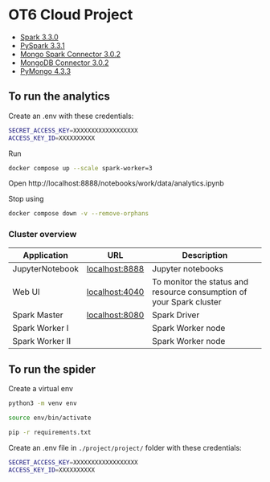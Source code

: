 # OT6 Cloud Project

- [Spark 3.3.0](https://spark.apache.org/docs/3.3.0/) 
- [PySpark 3.3.1](https://spark.apache.org/docs/3.3.1/api/python/reference/index.html) 
- [Mongo Spark Connector 3.0.2](https://www.mongodb.com/docs/spark-connector/v3.0/python-api/)
- [MongoDB Connector 3.0.2](https://www.mongodb.com/docs/spark-connector/v3.0/python-api/)
- [PyMongo 4.3.3](https://pymongo.readthedocs.io/en/4.3.3/)

## To run the analytics

Create an .env with these credentials:

```bash
SECRET_ACCESS_KEY=XXXXXXXXXXXXXXXXXX
ACCESS_KEY_ID=XXXXXXXXXX
```

Run
```bash
docker compose up --scale spark-worker=3
```

Open http://localhost:8888/notebooks/work/data/analytics.ipynb

Stop using
```bash
docker compose down -v --remove-orphans
```


### Cluster overview

| Application     | URL                                      | Description                                                          |
| --------------- | ---------------------------------------- | -------------------------------------------------------------------- |
| JupyterNotebook | [localhost:8888](http://localhost:8888/) | Jupyter notebooks                                                    |
| Web UI          | [localhost:4040](http://localhost:4040/) | To monitor the status and resource consumption of your Spark cluster |
| Spark Master    | [localhost:8080](http://localhost:8080/) | Spark Driver                                                         |
| Spark Worker I  |                                          | Spark Worker node                                                    |
| Spark Worker II |                                          | Spark Worker node                                                    |


## To run the spider
Create a virtual env

```bash
python3 -m venv env
```

```bash
source env/bin/activate
```

```bash
pip -r requirements.txt
```

Create an .env file in ``./project/project/`` folder with these credentials:

```bash
SECRET_ACCESS_KEY=XXXXXXXXXXXXXXXXXX
ACCESS_KEY_ID=XXXXXXXXXX
```
